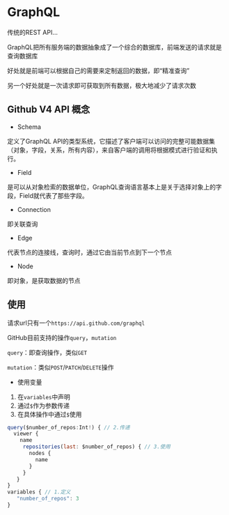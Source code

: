 # GraphQL

传统的REST API...

GraphQL把所有服务端的数据抽象成了一个综合的数据库，前端发送的请求就是查询数据库

好处就是前端可以根据自己的需要来定制返回的数据，即“精准查询”

另一个好处就是一次请求即可获取到所有数据，极大地减少了请求次数

## Github V4 API 概念

* Schema

定义了GraphQL API的类型系统，它描述了客户端可以访问的完整可能数据集（对象，字段，关系，所有内容），来自客户端的调用将根据模式进行验证和执行。

* Field

是可以从对象检索的数据单位，GraphQL查询语言基本上是关于选择对象上的字段，Field就代表了那些字段。

* Connection

即关联查询

* Edge

代表节点的连接线，查询时，通过它由当前节点到下一个节点

* Node

即对象，是获取数据的节点


## 使用

请求url只有一个`https://api.github.com/graphql`

GitHub目前支持的操作`query`，`mutation`

`query`：即查询操作，类似`GET`

`mutation`：类似`POST`/`PATCH`/`DELETE`操作

* 使用变量

1. 在`variables`中声明
2. 通过`$`作为参数传递
3. 在具体操作中通过`$`使用

```js
query($number_of_repos:Int!) { // 2.传递
  viewer {
    name
     repositories(last: $number_of_repos) { // 3.使用
       nodes {
         name
       }
     }
   }
}
variables { // 1.定义
   "number_of_repos": 3
}
```

